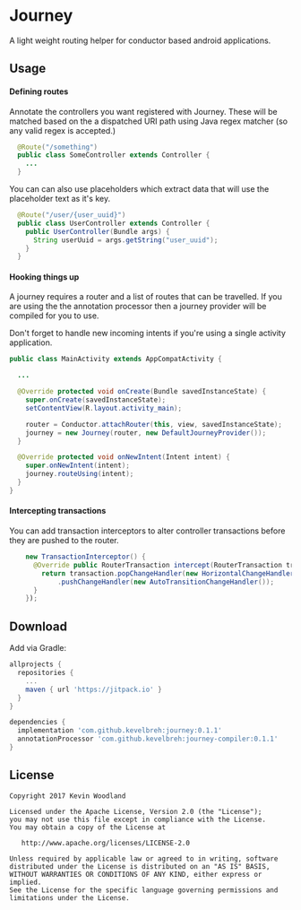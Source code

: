 # Journey

A light weight routing helper for conductor based android applications.

## Usage

#### Defining routes

Annotate the controllers you want registered with Journey. These will be matched based on the a dispatched
URI path using Java regex matcher (so any valid regex is accepted.)  

```java
  @Route("/something")
  public class SomeController extends Controller {
    ...
  }
```

You can can also use placeholders which extract data that will use the placeholder text as it's key.

```java
  @Route("/user/{user_uuid}")
  public class UserController extends Controller {
    public UserController(Bundle args) {
      String userUuid = args.getString("user_uuid");
    }
  }
```

#### Hooking things up
A journey requires a router and a list of routes that can be travelled. If you are using the 
the annotation processor then a journey provider will be compiled for you to use.

Don't forget to handle new incoming intents if you're using a single activity application.

```java
public class MainActivity extends AppCompatActivity {

  ...

  @Override protected void onCreate(Bundle savedInstanceState) {
    super.onCreate(savedInstanceState);
    setContentView(R.layout.activity_main);

    router = Conductor.attachRouter(this, view, savedInstanceState);
    journey = new Journey(router, new DefaultJourneyProvider());
  }

  @Override protected void onNewIntent(Intent intent) {
    super.onNewIntent(intent);
    journey.routeUsing(intent);
  }
}

```

#### Intercepting transactions
You can add transaction interceptors to alter controller transactions before they are pushed to the 
router. 

```java
    new TransactionInterceptor() {
      @Override public RouterTransaction intercept(RouterTransaction transaction) {
        return transaction.popChangeHandler(new HorizontalChangeHandler())
            .pushChangeHandler(new AutoTransitionChangeHandler());
      }
    });
```

## Download

Add via Gradle:

```groovy
allprojects {
  repositories {
    ...
    maven { url 'https://jitpack.io' }
  }
}

dependencies {
  implementation 'com.github.kevelbreh:journey:0.1.1'
  annotationProcessor 'com.github.kevelbreh:journey-compiler:0.1.1'
}
```

## License

    Copyright 2017 Kevin Woodland

    Licensed under the Apache License, Version 2.0 (the "License");
    you may not use this file except in compliance with the License.
    You may obtain a copy of the License at

       http://www.apache.org/licenses/LICENSE-2.0

    Unless required by applicable law or agreed to in writing, software
    distributed under the License is distributed on an "AS IS" BASIS,
    WITHOUT WARRANTIES OR CONDITIONS OF ANY KIND, either express or implied.
    See the License for the specific language governing permissions and
    limitations under the License.
